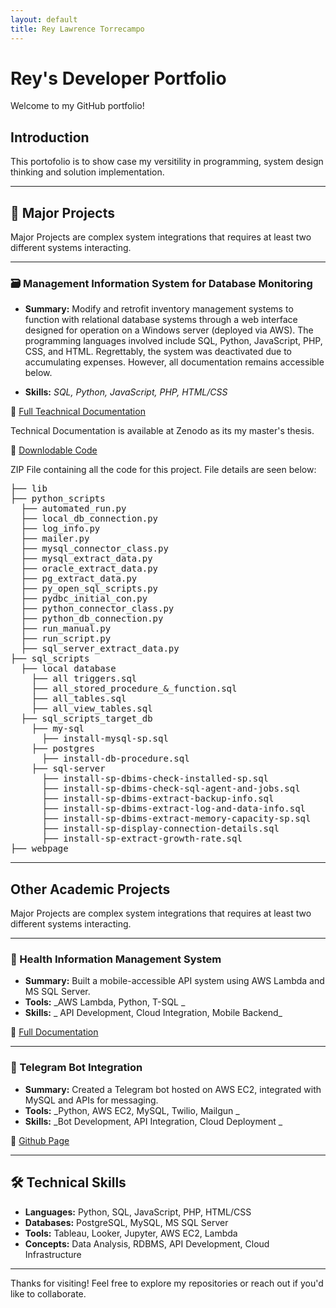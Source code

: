 ```yaml
---
layout: default
title: Rey Lawrence Torrecampo
---
```


# Rey's Developer Portfolio

Welcome to my GitHub portfolio! 

## Introduction

This portofolio is to show case my versitility in programming, system design thinking and solution implementation.

---
## 📓 Major Projects

Major Projects are complex system integrations that requires at least two different systems interacting.

---
### 🗃️ Management Information System for Database Monitoring
- **Summary:** Modify and retrofit inventory management systems to function with relational database systems through a web interface designed for operation on a Windows server (deployed via AWS). The programming languages involved include SQL, Python, JavaScript, PHP, CSS, and HTML. Regrettably, the system was deactivated due to accumulating expenses. However, all documentation remains accessible below.

- **Skills:** _SQL, Python, JavaScript, PHP, HTML/CSS_

🔗 [Full Teachnical Documentation](https://zenodo.org/records/8176445)

Technical Documentation is available at Zenodo as its my master's thesis.

🔗 [Downlodable Code](https://drive.google.com/file/d/146v9wPhX5-dBpkKzB4cDE1c8oXRO9dtK/view?usp=sharing)

ZIP File containing all the code for this project. File details are seen below:

<pre>
├── lib
├── python_scripts
  ├── automated_run.py
  ├── local_db_connection.py
  ├── log_info.py
  ├── mailer.py
  ├── mysql_connector_class.py
  ├── mysql_extract_data.py
  ├── oracle_extract_data.py
  ├── pg_extract_data.py
  ├── py_open_sql_scripts.py
  ├── pydbc_initial_con.py
  ├── python_connector_class.py
  ├── python_db_connection.py
  ├── run_manual.py
  ├── run_script.py
  ├── sql_server_extract_data.py
├── sql_scripts
  ├── local database
    ├── all triggers.sql
    ├── all_stored_procedure_&_function.sql
    ├── all_tables.sql
    ├── all_view_tables.sql
  ├── sql_scripts_target_db
    ├── my-sql
      ├── install-mysql-sp.sql
    ├── postgres
      ├── install-db-procedure.sql
    ├── sql-server
      ├── install-sp-dbims-check-installed-sp.sql
      ├── install-sp-dbims-check-sql-agent-and-jobs.sql
      ├── install-sp-dbims-extract-backup-info.sql
      ├── install-sp-dbims-extract-log-and-data-info.sql
      ├── install-sp-dbims-extract-memory-capacity-sp.sql
      ├── install-sp-display-connection-details.sql
      ├── install-sp-extract-growth-rate.sql
├── webpage
</pre>


---
## Other Academic Projects

Major Projects are complex system integrations that requires at least two different systems interacting.

---

### 🏥 Health Information Management System
- **Summary:** Built a mobile-accessible API system using AWS Lambda and MS SQL Server.  
- **Tools:** _AWS Lambda, Python, T-SQL _
- **Skills:** _ API Development, Cloud Integration, Mobile Backend_

🔗 [Full Documentation](https://drive.google.com/file/d/17rDCuWskhmumeTC5LrPi2npBAy99ulI4/view?usp=drive_link)

---

### 🤖 Telegram Bot Integration
- **Summary:** Created a Telegram bot hosted on AWS EC2, integrated with MySQL and APIs for messaging.  
- **Tools:** _Python, AWS EC2, MySQL, Twilio, Mailgun _
- **Skills:** _Bot Development, API Integration, Cloud Deployment  _

🔗 [Github Page](https://renece153.github.io/telegram_bot/)

---

## 🛠️ Technical Skills
- **Languages:** Python, SQL, JavaScript, PHP, HTML/CSS
- **Databases:** PostgreSQL, MySQL, MS SQL Server
- **Tools:** Tableau, Looker, Jupyter, AWS EC2, Lambda
- **Concepts:** Data Analysis, RDBMS, API Development, Cloud Infrastructure

---

Thanks for visiting! Feel free to explore my repositories or reach out if you'd like to collaborate.
